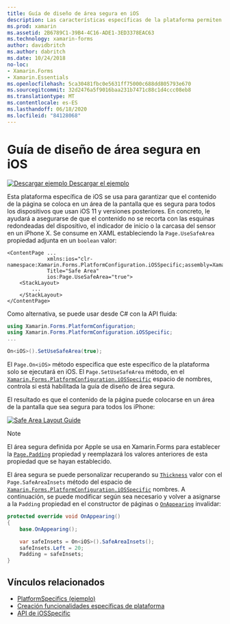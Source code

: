 ```yaml
---
title: Guía de diseño de área segura en iOS
description: Las características específicas de la plataforma permiten consumir funcionalidad que solo está disponible en una plataforma específica, sin necesidad de implementar representadores o efectos personalizados. En este artículo se explica cómo consumir la plataforma de iOS específica que garantiza que el contenido de la página se coloca en un área de la pantalla que es segura para todos los dispositivos que usan iOS 11 y versiones posteriores.
ms.prod: xamarin
ms.assetid: 2B6789C1-39B4-4C16-ADE1-3ED3378EAC63
ms.technology: xamarin-forms
author: davidbritch
ms.author: dabritch
ms.date: 10/24/2018
no-loc:
- Xamarin.Forms
- Xamarin.Essentials
ms.openlocfilehash: 5ca30481fbc0e5631ff75000c688dd805793e670
ms.sourcegitcommit: 32d2476a5f9016baa231b7471c88c1d4ccc08eb8
ms.translationtype: MT
ms.contentlocale: es-ES
ms.lasthandoff: 06/18/2020
ms.locfileid: "84128068"
---
```

# <a name="safe-area-layout-guide-on-ios"></a>Guía de diseño de área segura en iOS

[![Descargar ejemplo](~/media/shared/download.png) Descargar el ejemplo](https://docs.microsoft.com/samples/xamarin/xamarin-forms-samples/userinterface-platformspecifics)

Esta plataforma específica de iOS se usa para garantizar que el contenido de la página se coloca en un área de la pantalla que es segura para todos los dispositivos que usan iOS 11 y versiones posteriores. En concreto, le ayudará a asegurarse de que el contenido no se recorta con las esquinas redondeadas del dispositivo, el indicador de inicio o la carcasa del sensor en un iPhone X. Se consume en XAML estableciendo la `Page.UseSafeArea` propiedad adjunta en un `boolean` valor:

```xaml
<ContentPage ...
             xmlns:ios="clr-namespace:Xamarin.Forms.PlatformConfiguration.iOSSpecific;assembly=Xamarin.Forms.Core"
             Title="Safe Area"
             ios:Page.UseSafeArea="true">
    <StackLayout>
        ...
    </StackLayout>
</ContentPage>
```

Como alternativa, se puede usar desde C# con la API fluida:

```csharp
using Xamarin.Forms.PlatformConfiguration;
using Xamarin.Forms.PlatformConfiguration.iOSSpecific;
...

On<iOS>().SetUseSafeArea(true);
```

El `Page.On<iOS>` método especifica que este específico de la plataforma solo se ejecutará en iOS. El `Page.SetUseSafeArea` método, en el [`Xamarin.Forms.PlatformConfiguration.iOSSpecific`](xref:Xamarin.Forms.PlatformConfiguration.iOSSpecific) espacio de nombres, controla si está habilitada la guía de diseño de área segura.

El resultado es que el contenido de la página puede colocarse en un área de la pantalla que sea segura para todos los iPhone:

[![](page-safe-area-images/safe-area-layout.png "Safe Area Layout Guide")](page-safe-area-images/safe-area-layout-large.png#lightbox "Safe Area Layout Guide")

> [!NOTE]
> El área segura definida por Apple se usa en Xamarin.Forms para establecer la [`Page.Padding`](xref:Xamarin.Forms.Page.Padding) propiedad y reemplazará los valores anteriores de esta propiedad que se hayan establecido.

El área segura se puede personalizar recuperando su [`Thickness`](xref:Xamarin.Forms.Thickness) valor con el `Page.SafeAreaInsets` método del espacio de [`Xamarin.Forms.PlatformConfiguration.iOSSpecific`](xref:Xamarin.Forms.PlatformConfiguration.iOSSpecific) nombres. A continuación, se puede modificar según sea necesario y volver a asignarse a la `Padding` propiedad en el constructor de páginas o [`OnAppearing`](xref:Xamarin.Forms.Page.OnAppearing) invalidar:

```csharp
protected override void OnAppearing()
{
    base.OnAppearing();

    var safeInsets = On<iOS>().SafeAreaInsets();
    safeInsets.Left = 20;
    Padding = safeInsets;
}
```

## <a name="related-links"></a>Vínculos relacionados

- [PlatformSpecifics (ejemplo)](https://docs.microsoft.com/samples/xamarin/xamarin-forms-samples/userinterface-platformspecifics)
- [Creación funcionalidades específicas de plataforma](~/xamarin-forms/platform/platform-specifics/index.md#creating-platform-specifics)
- [API de iOSSpecific](xref:Xamarin.Forms.PlatformConfiguration.iOSSpecific)

